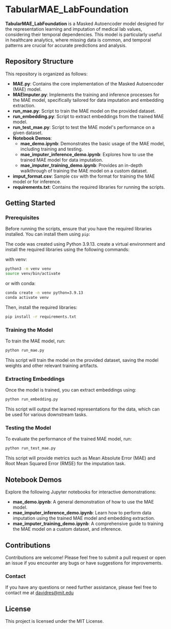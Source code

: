 # TabularMAE_LabFoundation

**TabularMAE_LabFoundation** is a Masked Autoencoder model designed for the representation learning and imputation of medical lab values, considering their temporal dependencies. This model is particularly useful in healthcare analytics, where missing data is common, and temporal patterns are crucial for accurate predictions and analysis.

## Repository Structure

This repository is organized as follows:

- **MAE.py**: Contains the core implementation of the Masked Autoencoder (MAE) model.
- **MAEImputer.py**: Implements the training and inference processes for the MAE model, specifically tailored for data imputation and embedding extraction.
- **run_mae.py**: Script to train the MAE model on the provided dataset.
- **run_embedding.py**: Script to extract embeddings from the trained MAE model.
- **run_test_mae.py**: Script to test the MAE model's performance on a given dataset.
- **Notebook Demos**:
  - **mae_demo.ipynb**: Demonstrates the basic usage of the MAE model, including training and testing.
  - **mae_imputer_inference_demo.ipynb**: Explores how to use the trained MAE model for data imputation.
  - **mae_imputer_training_demo.ipynb**: Provides an in-depth walkthrough of training the MAE model on a custom dataset.
- **imput_format.csv**: Sample csv with the format for training the MAE model or for inference.
- **requirements.txt**: Contains the required libraries for running the scripts.

## Getting Started

### Prerequisites

Before running the scripts, ensure that you have the required libraries installed. You can install them using `pip`:

The code was created using Python 3.9.13. create a virtual environment and install the required libraries using the following commands:

with venv:

```bash
python3 -m venv venv
source venv/bin/activate
```

or with conda:

```bash
conda create -n venv python=3.9.13
conda activate venv
```

Then, install the required libraries:

```bash
pip install -r requirements.txt
```

### Training the Model

To train the MAE model, run:

```bash
python run_mae.py
```

This script will train the model on the provided dataset, saving the model weights and other relevant training artifacts.

### Extracting Embeddings
Once the model is trained, you can extract embeddings using:

```bash
python run_embedding.py
```
This script will output the learned representations for the data, which can be used for various downstream tasks.

### Testing the Model
To evaluate the performance of the trained MAE model, run:

```bash
python run_test_mae.py
```

This script will provide metrics such as Mean Absolute Error (MAE) and Root Mean Squared Error (RMSE) for the imputation task.

## Notebook Demos

Explore the following Jupyter notebooks for interactive demonstrations:

- **mae_demo.ipynb**: A general demonstration of how to use the MAE model.
- **mae_imputer_inference_demo.ipynb**: Learn how to perform data imputation using the trained MAE model and embedding extraction.
- **mae_imputer_training_demo.ipynb**: A comprehensive guide to training the MAE model on a custom dataset, and inference.

## Contributions

Contributions are welcome! Please feel free to submit a pull request or open an issue if you encounter any bugs or have suggestions for improvements.

### Contact

If you have any questions or need further assistance, please feel free to contact me at davidres@mit.edu

## License

This project is licensed under the MIT License.
